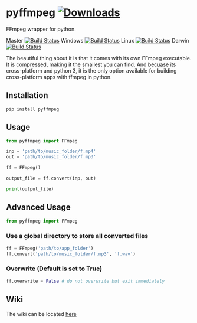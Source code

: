 # pyffmpeg  [![Downloads](https://pepy.tech/badge/pyffmpeg)](https://pepy.tech/project/pyffmpeg)
FFmpeg wrapper for python.

Master [![Build Status](https://travis-ci.com/deuteronomy-works/pyffmpeg.svg?branch=master)](https://travis-ci.com/deuteronomy-works/pyffmpeg)  Windows [![Build Status](https://travis-ci.com/deuteronomy-works/pyffmpeg.svg?branch=build-windows)](https://travis-ci.com/deuteronomy-works/pyffmpeg)  Linux [![Build Status](https://travis-ci.com/deuteronomy-works/pyffmpeg.svg?branch=build-linux)](https://travis-ci.com/deuteronomy-works/pyffmpeg)  Darwin [![Build Status](https://travis-ci.com/deuteronomy-works/pyffmpeg.svg?branch=build-darwin)](https://travis-ci.com/deuteronomy-works/pyffmpeg)

The beautiful thing about it is that it comes with its own FFmpeg executable. It is compressed, making it the smallest you can find. And becuase its cross-platform and python 3, it is the only option available for building cross-platform apps with ffmpeg in python.

## Installation
    pip install pyffmpeg

## Usage
```python
from pyffmpeg import FFmpeg

inp = 'path/to/music_folder/f.mp4'
out = 'path/to/music_folder/f.mp3'

ff = FFmpeg()

output_file = ff.convert(inp, out)

print(output_file)


```

## Advanced Usage
```python
from pyffmpeg import FFmpeg
```

### Use a global directory to store all converted files
```python
ff = FFmpeg('path/to/app_folder')
ff.convert('path/to/music_folder/f.mp3', 'f.wav')
```

### Overwrite (Default is set to True)
```python
ff.overwrite = False # do not overwrite but exit immediately
```

## Wiki
The wiki can be located [here](https://github.com/deuteronomy-works/pyffmpeg/wiki)
